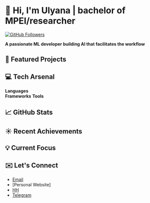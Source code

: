 # :herb: Hi, I'm Ulyana | bachelor of MPEI/researcher

[![GitHub Followers](https://img.shields.io/github/followers/UlyanaGru?label=Follow&style=social)](https://github.com/UlyanaGru)

**A passionate ML developer building AI that facilitates the workflow**

## :seedling: Featured Projects
## :computer: Tech Arsenal
**Languages**  
**Frameworks**
**Tools**
## :chart_with_upwards_trend: GitHub Stats
## :sunny: Recent Achievements
## :bulb: Current Focus
## :envelope: Let's Connect
- [Email](giperbolicheskiisinys@gmail.com)
- [Personal Website]
- [HH](https://hh.ru/resume/7bfc8f91ff0cf530670039ed1f6a696b384847)
- [Telegram](https://t.me/anantinglucose)
